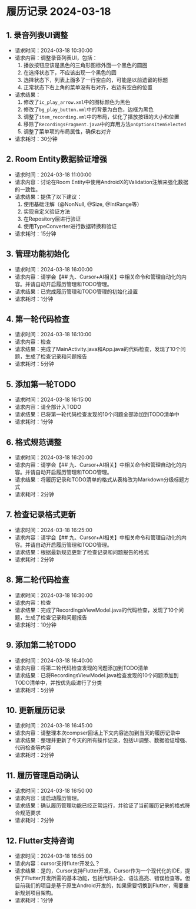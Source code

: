 # 履历记录 2024-03-18

## 1. 录音列表UI调整
- 请求时间：2024-03-18 10:30:00
- 请求内容：调整录音列表UI，包括：
  1. 播放按钮应该是黑色的三角形图标外面一个黑色的圆圈
  2. 在选择状态下，不应该出现一个黑色的圆
  3. 选择状态下，列表上面多了一行空白的，可能是以前遗留的标题
  4. 正常状态下右上角的菜单没有右对齐，右边有空白的位置
- 请求结果：
  1. 修改了`ic_play_arrow.xml`中的图标颜色为黑色
  2. 修改了`bg_play_button.xml`中的背景为白色，边框为黑色
  3. 调整了`item_recording.xml`中的布局，优化了播放按钮的大小和位置
  4. 移除了`RecordingsFragment.java`中的弃用方法`onOptionsItemSelected`
  5. 调整了菜单项的布局属性，确保右对齐
- 请求耗时：30分钟

## 2. Room Entity数据验证增强
- 请求时间：2024-03-18 11:00:00
- 请求内容：讨论在Room Entity中使用AndroidX的Validation注解来强化数据的一致性。
- 请求结果：提供了以下建议：
  1. 使用基础注解（@NonNull, @Size, @IntRange等）
  2. 实现自定义验证方法
  3. 在Repository层进行验证
  4. 使用TypeConverter进行数据转换和验证
- 请求耗时：15分钟

## 3. 管理功能初始化
- 请求时间：2024-03-18 16:00:00
- 请求内容：请学会【## 九、Cursor+AI相关】中相关命令和管理自动化的内容。并请自动开启履历管理和TODO管理。
- 请求结果：已完成履历管理和TODO管理的初始化设置
- 请求耗时：1分钟

## 4. 第一轮代码检查
- 请求时间：2024-03-18 16:10:00
- 请求内容：检查
- 请求结果：完成了MainActivity.java和App.java的代码检查，发现了10个问题，生成了检查记录和问题报告
- 请求耗时：5分钟

## 5. 添加第一轮TODO
- 请求时间：2024-03-18 16:15:00
- 请求内容：请全部计入TODO
- 请求结果：已将第一轮代码检查发现的10个问题全部添加到TODO清单中
- 请求耗时：1分钟

## 6. 格式规范调整
- 请求时间：2024-03-18 16:20:00
- 请求内容：请学会【## 九、Cursor+AI相关】中相关命令和管理自动化的内容。并请自动开启履历管理和TODO管理。
- 请求结果：将履历记录和TODO清单的格式从表格改为Markdown分级标题方式
- 请求耗时：2分钟

## 7. 检查记录格式更新
- 请求时间：2024-03-18 16:25:00
- 请求内容：请学会【## 九、Cursor+AI相关】中相关命令和管理自动化的内容。并请自动开启履历管理和TODO管理。
- 请求结果：根据最新规范更新了检查记录和问题报告的格式
- 请求耗时：2分钟

## 8. 第二轮代码检查
- 请求时间：2024-03-18 16:30:00
- 请求内容：检查
- 请求结果：完成了RecordingsViewModel.java的代码检查，发现了10个问题，生成了检查记录和问题报告
- 请求耗时：10分钟

## 9. 添加第二轮TODO
- 请求时间：2024-03-18 16:40:00
- 请求内容：将第二轮代码检查发现的问题添加到TODO清单
- 请求结果：已将RecordingsViewModel.java检查发现的10个问题添加到TODO清单中，并按优先级进行了分类
- 请求耗时：5分钟

## 10. 更新履历记录
- 请求时间：2024-03-18 16:45:00
- 请求内容：请整理本次compser回话上下文内容追加到当天的履历记录中
- 请求结果：整理并更新了今天的所有操作记录，包括UI调整、数据验证增强、代码检查等内容
- 请求耗时：2分钟

## 11. 履历管理启动确认
- 请求时间：2024-03-18 16:50:00
- 请求内容：请启动履历管理。
- 请求结果：确认履历管理功能已经正常运行，并验证了当前履历记录的格式符合规范要求
- 请求耗时：2分钟

## 12. Flutter支持咨询
- 请求时间：2024-03-18 16:55:00
- 请求内容：cursor支持fluter开发么？
- 请求结果：是的，Cursor支持Flutter开发。Cursor作为一个现代化的IDE，提供了Flutter开发所需的基本功能，包括代码补全、语法高亮、错误检查等。但目前我们的项目是基于原生Android开发的，如果需要切换到Flutter，需要重新规划项目架构。
- 请求耗时：1分钟 